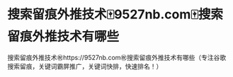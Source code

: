 # 搜索留痕外推技术🀄️9527nb.com🀄️搜索留痕外推技术有哪些

搜索留痕外推技术㊗️https://9527nb.com㊗️搜索留痕外推技术有哪些（专注谷歌搜索留痕，关键词霸屏推广，关键词快排，快速排名！）